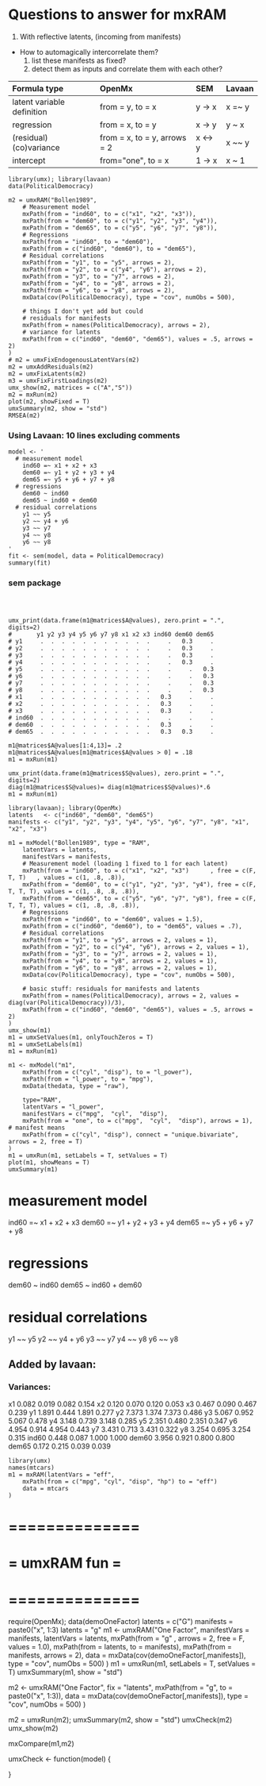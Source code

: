 # Questions to answer for mxRAM

1. With reflective latents, (incoming from manifests)
* How to automagically intercorrelate them?
	1. list these manifests as fixed?
	2. detect them as inputs and correlate them with each other?

| Formula type               | OpenMx                       | SEM     | Lavaan |
|:---------------------------|:-----------------------------|:--------|:-------|
| latent variable definition | from = y, to = x             | y -> x  | x =~ y |
| regression                 | from = x, to = y             | x -> y  | y ~  x |
| (residual) (co)variance    | from = x, to = y, arrows = 2 | x <-> y | x ~~ y |
| intercept                  | from="one", to = x           | 1 -> x  | x ~  1 |

```splus
library(umx); library(lavaan)
data(PoliticalDemocracy)

m2 = umxRAM("Bollen1989",
	# Measurement model
    mxPath(from = "ind60", to = c("x1", "x2", "x3")),
    mxPath(from = "dem60", to = c("y1", "y2", "y3", "y4")),
    mxPath(from = "dem65", to = c("y5", "y6", "y7", "y8")),
  	# Regressions
    mxPath(from = "ind60", to = "dem60"),
    mxPath(from = c("ind60", "dem60"), to = "dem65"),
	# Residual correlations
    mxPath(from = "y1", to = "y5", arrows = 2),
    mxPath(from = "y2", to = c("y4", "y6"), arrows = 2),
    mxPath(from = "y3", to = "y7", arrows = 2),
    mxPath(from = "y4", to = "y8", arrows = 2),
    mxPath(from = "y6", to = "y8", arrows = 2),
	mxData(cov(PoliticalDemocracy), type = "cov", numObs = 500),
	
    # things I don't yet add but could
	# residuals for manifests
	mxPath(from = names(PoliticalDemocracy), arrows = 2),
	# variance for latents
	mxPath(from = c("ind60", "dem60", "dem65"), values = .5, arrows = 2)
)
# m2 = umxFixEndogenousLatentVars(m2)
m2 = umxAddResiduals(m2)
m2 = umxFixLatents(m2)
m3 = umxFixFirstLoadings(m2)
umx_show(m2, matrices = c("A","S"))
m2 = mxRun(m2)
plot(m2, showFixed = T)
umxSummary(m2, show = "std")
RMSEA(m2)
```
### Using Lavaan: 10 lines excluding comments

```splus    
model <- '
  # measurement model
    ind60 =~ x1 + x2 + x3
    dem60 =~ y1 + y2 + y3 + y4
    dem65 =~ y5 + y6 + y7 + y8
  # regressions
    dem60 ~ ind60
    dem65 ~ ind60 + dem60
  # residual correlations
    y1 ~~ y5
    y2 ~~ y4 + y6
    y3 ~~ y7
    y4 ~~ y8
    y6 ~~ y8
'
fit <- sem(model, data = PoliticalDemocracy)
summary(fit)

```

### sem package

```splus
    
```

```splus
    
umx_print(data.frame(m1@matrices$A@values), zero.print = ".", digits=2)
#       y1 y2 y3 y4 y5 y6 y7 y8 x1 x2 x3 ind60 dem60 dem65
# y1     .  .  .  .  .  .  .  .  .  .  .     .   0.3     .
# y2     .  .  .  .  .  .  .  .  .  .  .     .   0.3     .
# y3     .  .  .  .  .  .  .  .  .  .  .     .   0.3     .
# y4     .  .  .  .  .  .  .  .  .  .  .     .   0.3     .
# y5     .  .  .  .  .  .  .  .  .  .  .     .     .   0.3
# y6     .  .  .  .  .  .  .  .  .  .  .     .     .   0.3
# y7     .  .  .  .  .  .  .  .  .  .  .     .     .   0.3
# y8     .  .  .  .  .  .  .  .  .  .  .     .     .   0.3
# x1     .  .  .  .  .  .  .  .  .  .  .   0.3     .     .
# x2     .  .  .  .  .  .  .  .  .  .  .   0.3     .     .
# x3     .  .  .  .  .  .  .  .  .  .  .   0.3     .     .
# ind60  .  .  .  .  .  .  .  .  .  .  .     .     .     .
# dem60  .  .  .  .  .  .  .  .  .  .  .   0.3     .     .
# dem65  .  .  .  .  .  .  .  .  .  .  .   0.3   0.3     .

m1@matrices$A@values[1:4,13]= .2
m1@matrices$A@values[m1@matrices$A@values > 0] = .18
m1 = mxRun(m1)

umx_print(data.frame(m1@matrices$S@values), zero.print = ".", digits=2)
diag(m1@matrices$S@values)= diag(m1@matrices$S@values)*.6 
m1 = mxRun(m1)

library(lavaan); library(OpenMx)
latents   <- c("ind60", "dem60", "dem65")
manifests <- c("y1", "y2", "y3", "y4", "y5", "y6", "y7", "y8", "x1", "x2", "x3")

m1 = mxModel("Bollen1989", type = "RAM",
	latentVars = latents,
	manifestVars = manifests,
	# Measurement model (loading 1 fixed to 1 for each latent)
    mxPath(from = "ind60", to = c("x1", "x2", "x3")      , free = c(F, T, T)   , values = c(1, .8, .8)),
    mxPath(from = "dem60", to = c("y1", "y2", "y3", "y4"), free = c(F, T, T, T), values = c(1, .8, .8, .8)),
    mxPath(from = "dem65", to = c("y5", "y6", "y7", "y8"), free = c(F, T, T, T), values = c(1, .8, .8, .8)),
  	# Regressions
    mxPath(from = "ind60", to = "dem60", values = 1.5),
    mxPath(from = c("ind60", "dem60"), to = "dem65", values = .7),
	# Residual correlations
    mxPath(from = "y1", to = "y5", arrows = 2, values = 1),
    mxPath(from = "y2", to = c("y4", "y6"), arrows = 2, values = 1),
    mxPath(from = "y3", to = "y7", arrows = 2, values = 1),
    mxPath(from = "y4", to = "y8", arrows = 2, values = 1),
    mxPath(from = "y6", to = "y8", arrows = 2, values = 1),
	mxData(cov(PoliticalDemocracy), type = "cov", numObs = 500),

    # basic stuff: residuals for manifests and latents
	mxPath(from = names(PoliticalDemocracy), arrows = 2, values = diag(var(PoliticalDemocracy))/3),
	mxPath(from = c("ind60", "dem60", "dem65"), values = .5, arrows = 2)
)
umx_show(m1)
m1 = umxSetValues(m1, onlyTouchZeros = T)
m1 = umxSetLabels(m1)
m1 = mxRun(m1)

m1 <- mxModel("m1", 
	mxPath(from = c("cyl", "disp"), to = "l_power"),
	mxPath(from = "l_power", to = "mpg"),
	mxData(thedata, type = "raw"),

    type="RAM",                
	latentVars = "l_power",
	manifestVars = c("mpg",  "cyl",  "disp"),
	mxPath(from = "one", to = c("mpg",  "cyl",  "disp"), arrows = 1), # manifest means
	mxPath(from = c("cyl", "disp"), connect = "unique.bivariate", arrows = 2, free = T)
)
m1 = umxRun(m1, setLabels = T, setValues = T)
plot(m1, showMeans = T)
umxSummary(m1)

```


# measurement model
ind60 =~ x1 + x2 + x3
dem60 =~ y1 + y2 + y3 + y4
dem65 =~ y5 + y6 + y7 + y8
# regressions
dem60 ~ ind60
dem65 ~ ind60 + dem60
# residual correlations
y1 ~~ y5
y2 ~~ y4 + y6
y3 ~~ y7
y4 ~~ y8
y6 ~~ y8


## Added by lavaan:
### Variances:
x1                0.082    0.019                      0.082    0.154
x2                0.120    0.070                      0.120    0.053
x3                0.467    0.090                      0.467    0.239
y1                1.891    0.444                      1.891    0.277
y2                7.373    1.374                      7.373    0.486
y3                5.067    0.952                      5.067    0.478
y4                3.148    0.739                      3.148    0.285
y5                2.351    0.480                      2.351    0.347
y6                4.954    0.914                      4.954    0.443
y7                3.431    0.713                      3.431    0.322
y8                3.254    0.695                      3.254    0.315
ind60             0.448    0.087                      1.000    1.000
dem60             3.956    0.921                      0.800    0.800
dem65             0.172    0.215                      0.039    0.039

```splus
library(umx)
names(mtcars)
m1 = mxRAM(latentVars = "eff",
	mxPath(from = c("mpg", "cyl", "disp", "hp") to = "eff")
	data = mtcars
)
```

# ==============
# = umxRAM fun =
# ==============

require(OpenMx); data(demoOneFactor)
latents  = c("G")
manifests = paste0("x", 1:3)
latents = "g"
m1 <- umxRAM("One Factor",
	manifestVars = manifests,
	latentVars = latents,
	mxPath(from = "g"  , arrows = 2, free = F, values = 1.0),
	mxPath(from = latents, to = manifests),
	mxPath(from = manifests, arrows = 2),
	data = mxData(cov(demoOneFactor[,manifests]), type = "cov", numObs = 500)
)
m1 = umxRun(m1, setLabels = T, setValues = T)
umxSummary(m1, show = "std")

m2 <- umxRAM("One Factor", fix = "latents",
	mxPath(from = "g", to = paste0("x", 1:3)),
	data = mxData(cov(demoOneFactor[,manifests]), type = "cov", numObs = 500)
)

m2 = umxRun(m2); umxSummary(m2, show = "std")
umxCheck(m2)
umx_show(m2)

mxCompare(m1,m2)

umxCheck <- function(model) {
	
}